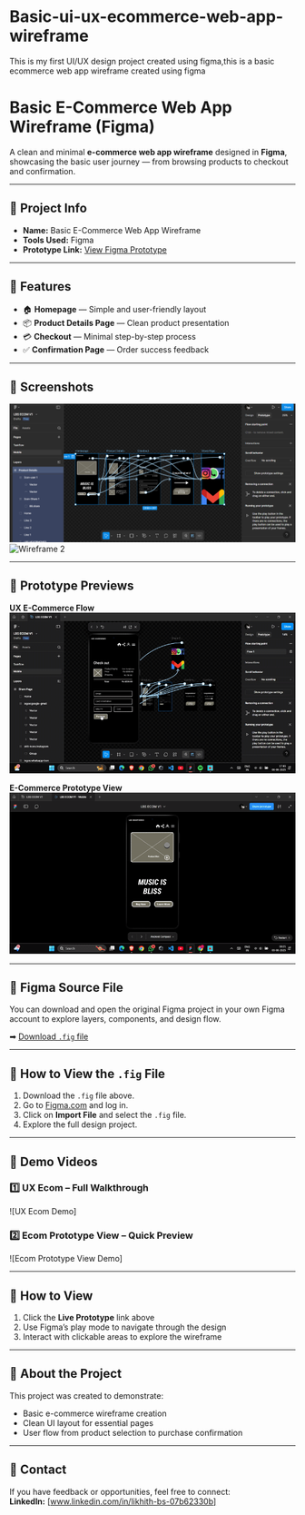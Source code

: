 # Basic-ui-ux-ecommerce-web-app-wireframe
This is my first UI/UX design project created using figma,this is a basic ecommerce web app wireframe created using figma

# Basic E-Commerce Web App Wireframe (Figma)

A clean and minimal **e-commerce web app wireframe** designed in **Figma**, showcasing the basic user journey — from browsing products to checkout and confirmation.

---

## 📌 Project Info
- **Name:** Basic E-Commerce Web App Wireframe  
- **Tools Used:** Figma  
- **Prototype Link:** [View Figma Prototype](https://www.figma.com/proto/NYvOXYrxH8zQkB6xseKxrB/LBS-ECOM-V1?node-id=0-1&t=igpguv0CH2N1ntf6-1)  

---

## 🎯 Features
- 🏠 **Homepage** — Simple and user-friendly layout  
- 📦 **Product Details Page** — Clean product presentation  
- 💳 **Checkout** — Minimal step-by-step process  
- ✅ **Confirmation Page** — Order success feedback  

---

## 📸 Screenshots

![Wireframe 1](assets/wireframes.png)  
![Wireframe 2](assets/wireframes_2.png)  

---

## 🎥 Prototype Previews

**UX E-Commerce Flow**  
![UX E-Commerce Flow](assets/ux-ecom.gif)  

**E-Commerce Prototype View**  
![E-Commerce Prototype View](assets/ecom-prototype-view.gif)  

---

## 📂 Figma Source File
You can download and open the original Figma project in your own Figma account to explore layers, components, and design flow.

➡ [Download `.fig` file](assets/LBS%20ECOM%20v1.fig)  

---

## 🚀 How to View the `.fig` File
1. Download the `.fig` file above.  
2. Go to [Figma.com](https://figma.com) and log in.  
3. Click on **Import File** and select the `.fig` file.  
4. Explore the full design project.

---



## 🎥 Demo Videos
### 1️⃣ UX Ecom – Full Walkthrough  
![UX Ecom Demo]

### 2️⃣ Ecom Prototype View – Quick Preview  
![Ecom Prototype View Demo]

---

## 📂 How to View
1. Click the **Live Prototype** link above  
2. Use Figma’s play mode to navigate through the design  
3. Interact with clickable areas to explore the wireframe

---

## 📌 About the Project
This project was created to demonstrate:
- Basic e-commerce wireframe creation
- Clean UI layout for essential pages
- User flow from product selection to purchase confirmation

---

## 📧 Contact
If you have feedback or opportunities, feel free to connect:  
**LinkedIn:** [www.linkedin.com/in/likhith-bs-07b62330b]  

